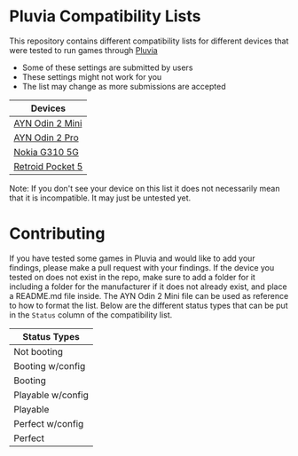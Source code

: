 # Pluvia Compatibility Lists
This repository contains different compatibility lists for different devices that were tested to run games through [Pluvia](https://github.com/oxters168/Pluvia)

- Some of these settings are submitted by users
- These settings might not work for you
- The list may change as more submissions are accepted

| Devices |
| --- |
| [AYN Odin 2 Mini](AYN/Odin%202%20Mini) |
| [AYN Odin 2 Pro](AYN/Odin%202%20Pro) |
| [Nokia G310 5G](HMD/Nokia/G310%205G) |
| [Retroid Pocket 5](Retroid/Retroid%20Pocket%205) |

Note: If you don't see your device on this list it does not necessarily mean that it is incompatible. It may just be untested yet.

# Contributing

If you have tested some games in Pluvia and would like to add your findings, please make a pull request with your findings. If the device you tested on does not exist in the repo, make sure to add a folder for it including a folder for the manufacturer if it does not already exist, and place a README.md file inside. The AYN Odin 2 Mini file can be used as reference to how to format the list. Below are the different status types that can be put in the `Status` column of the compatibility list.

| Status Types |
| --- |
| Not booting |
| Booting w/config |
| Booting |
| Playable w/config |
| Playable |
| Perfect w/config |
| Perfect |
